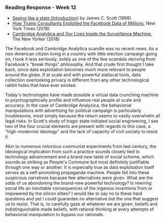 ### Reading Response - Week 12
- [Seeing like a state (Introduction)](/readings/seeing-like-a-state-introduction.pdf) by  James C. Scott (1998)
- [How Trump Consultants Exploited the Facebook Data of Millions](https://www.nytimes.com/2018/03/17/us/politics/cambridge-analytica-trump-campaign.html), New York Times (2018)
- [Cambridge Analytica and Our Lives Inside the Surveillance Machine](https://www.newyorker.com/tech/annals-of-technology/cambridge-analytica-and-our-lives-inside-the-surveillance-machine), The New Yorker (2018)

The Facebook and Cambridge Analytica scandle was no recent news. As a non-American citizen living in a country with little election campaign going on, I took it less seriously, solely as one of the few scandals deriving from Facebook's "break things" philosophy. And that crude first thought I take back, since data exploitation becomes much more relevant to people around the globe. If at scale and with powerful statiscal tools, data collection overlooking privacy is different from any other technological rabbit holes that have ever existed. 

Today's technologies have made possible a virtual data crunching machine to psychographically profile and influence real people at scale and accuracy. In the case of Cambridge Analycica, the behaviorial manipulations with advertising for political campaign is particularly troublesome, most simply because the return seems to vastly overwhelm all  legal risks. In Scott's study of tragic state-initiated social engineering, I see two of the four crucial elements are present with regards to this case, a "high-modernist ideology" and the lack of capacity of civil society to resist it.

Akin to numerous notorious communist experiments from last century, the ideological implication from such a practice sounds closely tied to technology advancement and a brand new taste of social scheme, which sounds as striking as People's Commune but most definitely justifiable through one way or another. It is especially true as data exploitation itself serves as a self-promoting propaganda machine. People fell into these suspicious narratives bacause few alternatives were given. What are the odds of us abondoning the brand-new powerful technology? Is rewiring social life an inevitable consequences of the ingenius inventions from or impowered by the silicon elites? I would like to say no to these hard questions and yet I could guarantee no alternative but the one that suggest us to resist. That is, to carefully gaze at whatever we are given, beliefs and indistinguishable made beliefs, with rational thinking at every attempts of behaviorial manipulation to bypass our rationale.